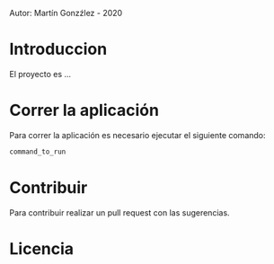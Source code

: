 Autor: Martín Gonzźlez - 2020

# Introduccion
El proyecto es ...

# Correr la aplicación
Para correr la aplicación es necesario ejecutar el siguiente comando:
```sh
command_to_run
```
# Contribuir
Para contribuir realizar un pull request con las sugerencias.

# Licencia

